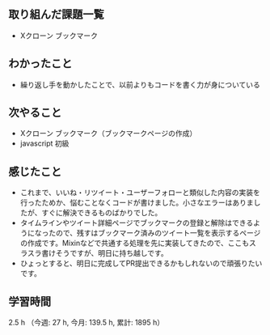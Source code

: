 ## 取り組んだ課題一覧
- Xクローン ブックマーク

## わかったこと
- 繰り返し手を動かしたことで、以前よりもコードを書く力が身についている
          
## 次やること
- Xクローン ブックマーク（ブックマークページの作成）
- javascript 初級
    
## 感じたこと
- これまで、いいね・リツイート・ユーザーフォローと類似した内容の実装を行ったためか、悩むことなくコードが書けました。小さなエラーはありましたが、すぐに解決できるものばかりでした。
-  タイムラインやツイート詳細ページでブックマークの登録と解除はできるようになったので、残すはブックマーク済みのツイート一覧を表示するページの作成です。Mixinなどで共通する処理を先に実装してきたので、ここもスラスラ書けそうですが、明日に持ち越しです。
- ひょっとすると、明日に完成してPR提出できるかもしれないので頑張りたいです。

## 学習時間
2.5 h （今週: 27 h, 今月: 139.5 h, 累計: 1895 h）